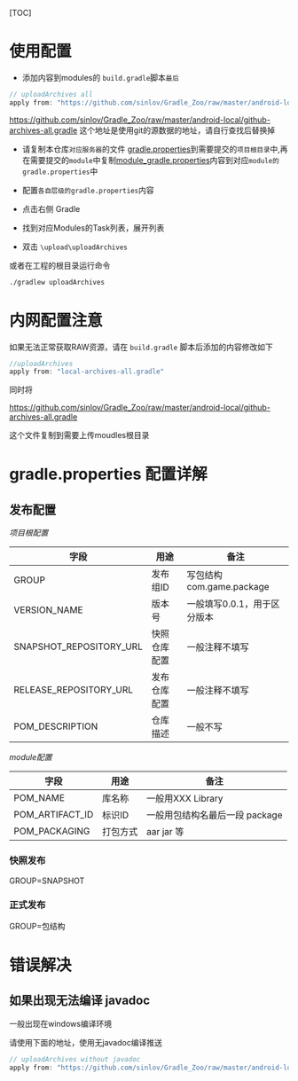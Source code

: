 [TOC]

# 使用配置

* 添加内容到modules的 `build.gradle`脚本`最后`

```gradle
// uploadArchives all
apply from: "https://github.com/sinlov/Gradle_Zoo/raw/master/android-local/github-archives-all.gradle"
```

https://github.com/sinlov/Gradle_Zoo/raw/master/android-local/github-archives-all.gradle
这个地址是使用git的源数据的地址，请自行查找后替换掉


* 请复制本仓库`对应服务器`的文件 [gradle.properties](gradle.properties)到需要提交的`项目根目录`中,再在需要提交的`module`中复制[module_gradle.properties](module_gradle.properties)内容到对应`module的gradle.properties`中

* 配置`各自层级的gradle.properties`内容
* 点击右侧 Gradle
* 找到对应Modules的Task列表，展开列表
* 双击 `\upload\uploadArchives`


或者在工程的根目录运行命令

```sh
./gradlew uploadArchives
```

# 内网配置注意

如果无法正常获取RAW资源，请在 `build.gradle` 脚本后添加的内容修改如下

```gradle
//uploadArchives
apply from: "local-archives-all.gradle"
```

同时将

https://github.com/sinlov/Gradle_Zoo/raw/master/android-local/github-archives-all.gradle

这个文件复制到需要上传moudles根目录


# gradle.properties 配置详解

## 发布配置

*项目根配置*

|字段|用途|备注|
|---|---|---|
|GROUP|发布组ID|写包结构 com.game.package|
|VERSION_NAME|版本号|一般填写0.0.1，用于区分版本|
|SNAPSHOT_REPOSITORY_URL|快照仓库配置|一般注释不填写|
|RELEASE_REPOSITORY_URL|发布仓库配置|一般注释不填写|
|POM_DESCRIPTION|仓库描述|一般不写|

*module配置*

|字段|用途|备注|
|---|---|---|
|POM_NAME|库名称|一般用XXX Library|
|POM_ARTIFACT_ID|标识ID|一般用包结构名最后一段 package|
|POM_PACKAGING|打包方式|aar jar 等|

### 快照发布

GROUP=SNAPSHOT

### 正式发布

GROUP=包结构

# 错误解决

## 如果出现无法编译 javadoc

一般出现在windows编译环境

请使用下面的地址，使用无javadoc编译推送

```gradle
// uploadArchives without javadoc
apply from: "https://github.com/sinlov/Gradle_Zoo/raw/master/android-local/github-archives-no-javadoc.gradle"
```
